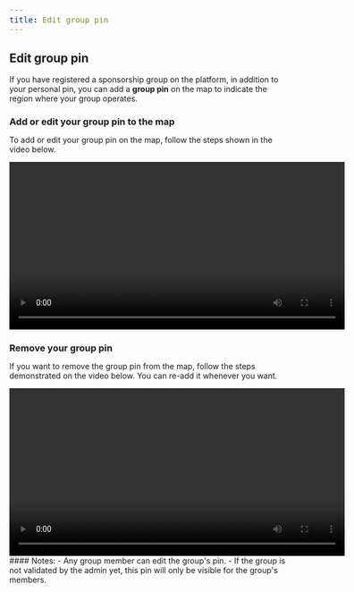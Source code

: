 ```yaml
---
title: Edit group pin
---
```


<style>
  span {
    font-size: 14px;
  }
  li {
    margin: 0 !important;
  }
  h3 {
    margin-bottom: 0;
  }
</style>

## Edit group pin

<span>If you have registered a sponsorship group on the platform, in addition to your personal pin, you can add a <strong>group pin</strong> on the map to indicate the region where your group operates.</span>

### Add or edit your group pin to the map
<span>To add or edit your group pin on the map, follow the steps shown in the video below.</span>

<video width="600" class="ml-4" controls>
  <track kind="captions">
  <source src="/academy/demo/edit-group-pin.mp4" type="video/mp4">
  O teu browser não suporta vídeos
</video>

### Remove your group pin
<span>If you want to remove the group pin from the map, follow the steps demonstrated on the video below. You can re-add it whenever you want.</span>

<video width="600" class="ml-4" controls>
  <track kind="captions">
  <source src="/academy/demo/remove-group-pin.mp4" type="video/mp4">
  O teu browser não suporta vídeos
</video>
#### Notes:
- <span>Any group member can edit the group's pin.</span>
- <span>If the group is not validated by the admin yet, this pin will only be visible for the group's members.</span>
